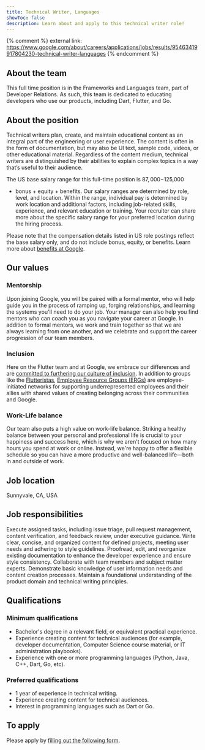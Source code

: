 ```yaml
---
title: Technical Writer, Languages
showToc: false
description: Learn about and apply to this technical writer role!
---
```


{% comment %}
external link:
https://www.google.com/about/careers/applications/jobs/results/95463419917804230-technical-writer-languages
{% endcomment %}

## About the team

This full time position is in the Frameworks and Languages team, part of Developer Relations.
As such, this team is dedicated to educating developers who use our products,
including Dart, Flutter, and Go.

## About the position

Technical writers plan, create, and maintain educational content
as an integral part of the engineering or user experience.
The content is often in the form of documentation, but may also be UI text,
sample code, videos, or other educational material.
Regardless of the content medium, technical writers are distinguished by
their abilities to explain complex topics in a way that’s useful to their audience.

The US base salary range for this full-time position is $87,000-$125,000
+ bonus + equity + benefits. Our salary ranges are determined by role,
level, and location. Within the range, individual pay is determined by
work location and additional factors, including job-related skills,
experience, and relevant education or training. Your recruiter can share
more about the specific salary range for your preferred location during the hiring process.

Please note that the compensation details listed in US role postings reflect
the base salary only, and do not include bonus, equity, or benefits.
Learn more about
[benefits at Google](https://www.google.com/about/careers/applications/benefits/).

## Our values

### Mentorship

Upon joining Google, you will be paired with a formal mentor,
who will help guide you in the process of ramping up, forging relationships,
and learning the systems you'll need to do your job.
Your manager can also help you find mentors who can coach you
as you navigate your career at Google. In addition to formal mentors,
we work and train together so that we are always learning from one another,
and we celebrate and support the career progression of our team members.

### Inclusion

Here on the Flutter team and at Google, we embrace our differences
and are [committed to furthering our culture of inclusion](https://flutter.dev/culture).
In addition to groups like the [Flutteristas](https://flutteristas.org/),
[Employee Resource Groups (ERGs)](https://diversity.google/commitments/)
are employee-initiated networks for supporting underrepresented employees
and their allies with shared values of creating belonging
across their communities and Google.

### Work-Life balance

Our team also puts a high value on work-life balance.
Striking a healthy balance between your personal and professional life
is crucial to your happiness and success here, which is why we aren't focused
on how many hours you spend at work or online. Instead,
we're happy to offer a flexible schedule so you can have a more productive and
well-balanced life—both in and outside of work.

## Job location

Sunnyvale, CA, USA

## Job responsibilities

Execute assigned tasks, including issue triage, pull request management,
content verification, and feedback review, under executive guidance.
Write clear, concise, and organized content for defined projects,
meeting user needs and adhering to style guidelines.
Proofread, edit, and reorganize existing documentation to enhance
the developer experience and ensure style consistency.
Collaborate with team members and subject matter experts.
Demonstrate basic knowledge of user information needs and content creation processes.
Maintain a foundational understanding of the product domain and technical writing principles.

## Qualifications

### Minimum qualifications

* Bachelor's degree in a relevant field, or equivalent practical experience.
* Experience creating content for technical audiences
  (for example, developer documentation, Computer Science course material,
  or IT administration playbooks).
* Experience with one or more programming languages
  (Python, Java, C++, Dart, Go, etc).

### Preferred qualifications

* 1 year of experience in technical writing.
* Experience creating content for technical audiences.
* Interest in programming languages such as Dart or Go.

## To apply

Please apply by [filling out the following form](https://flutter.dev/go/job).
